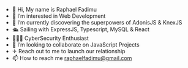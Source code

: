 - 👋 Hi, My name is Raphael Fadimu
- 👀 I’m interested in Web Development
- 🌱 I’m currently discovering the superpowers of AdonisJS & KnexJS
- 🛳 Sailing with ExpressJS, Typescript, MySQL & React
- 👨🏾‍💻 CyberSecurity Enthusiast
- 💞️ I’m looking to collaborate on JavaScript Projects
- ✈  Reach out to me to launch our relationship
- 📫 How to reach me raphaelfadimu@gmail.com

<!---
Drifty-Cyber/Drifty-Cyber is a ✨ special ✨ repository because its `README.md` (this file) appears on your GitHub profile.
You can click the Preview link to take a look at your changes.
--->
